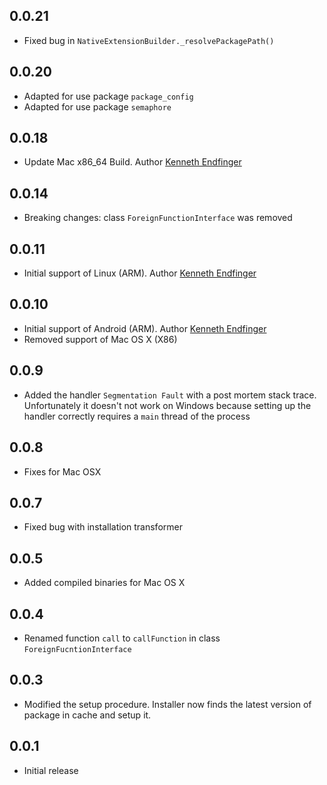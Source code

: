 ## 0.0.21

- Fixed bug in `NativeExtensionBuilder._resolvePackagePath()`

## 0.0.20

- Adapted for use package `package_config`
- Adapted for use package `semaphore`

## 0.0.18

- Update Mac x86_64 Build. Author [Kenneth Endfinger](https://github.com/kaendfinger)

## 0.0.14

- Breaking changes: class `ForeignFunctionInterface` was removed

## 0.0.11

- Initial support of Linux (ARM). Author [Kenneth Endfinger](https://github.com/kaendfinger)

## 0.0.10

- Initial support of Android (ARM). Author [Kenneth Endfinger](https://github.com/kaendfinger)
- Removed support of Mac OS X (X86)

## 0.0.9

- Added the handler `Segmentation Fault` with a post mortem stack trace. Unfortunately it doesn't not work on Windows because setting up the handler  correctly requires a `main` thread of the process

## 0.0.8

- Fixes for Mac OSX

## 0.0.7

- Fixed bug with installation transformer

## 0.0.5

- Added compiled binaries for Mac OS X

## 0.0.4

- Renamed function `call` to `callFunction` in class `ForeignFucntionInterface`

## 0.0.3

- Modified the setup procedure. Installer now finds the latest version of package in cache and setup it.

## 0.0.1

- Initial release

